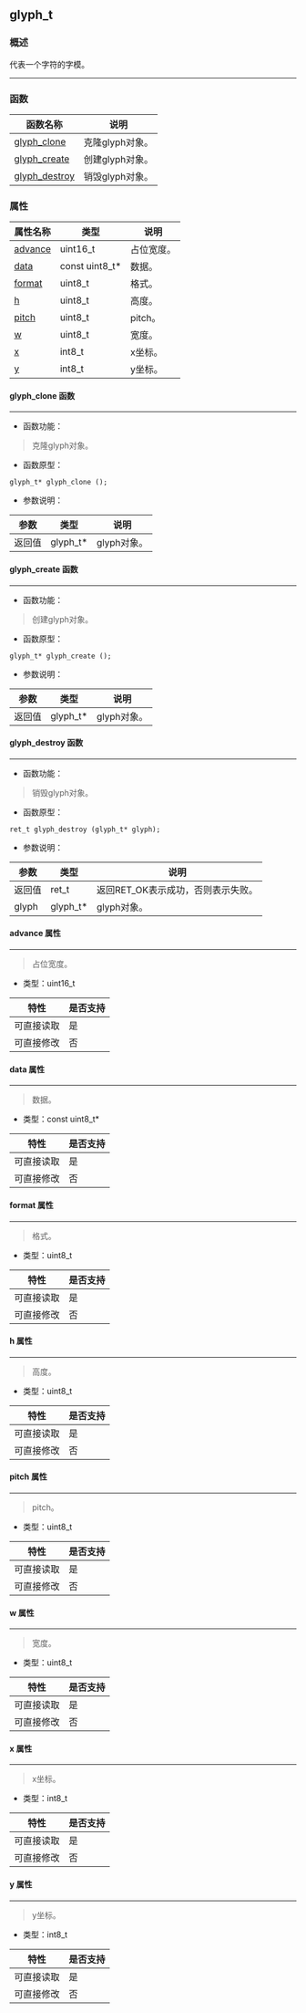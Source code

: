 ## glyph\_t
### 概述
 代表一个字符的字模。


----------------------------------
### 函数
<p id="glyph_t_methods">

| 函数名称 | 说明 | 
| -------- | ------------ | 
| <a href="#glyph_t_glyph_clone">glyph\_clone</a> | 克隆glyph对象。 |
| <a href="#glyph_t_glyph_create">glyph\_create</a> | 创建glyph对象。 |
| <a href="#glyph_t_glyph_destroy">glyph\_destroy</a> | 销毁glyph对象。 |
### 属性
<p id="glyph_t_properties">

| 属性名称 | 类型 | 说明 | 
| -------- | ----- | ------------ | 
| <a href="#glyph_t_advance">advance</a> | uint16\_t | 占位宽度。 |
| <a href="#glyph_t_data">data</a> | const uint8\_t* | 数据。 |
| <a href="#glyph_t_format">format</a> | uint8\_t | 格式。 |
| <a href="#glyph_t_h">h</a> | uint8\_t | 高度。 |
| <a href="#glyph_t_pitch">pitch</a> | uint8\_t | pitch。 |
| <a href="#glyph_t_w">w</a> | uint8\_t | 宽度。 |
| <a href="#glyph_t_x">x</a> | int8\_t | x坐标。 |
| <a href="#glyph_t_y">y</a> | int8\_t | y坐标。 |
#### glyph\_clone 函数
-----------------------

* 函数功能：

> <p id="glyph_t_glyph_clone"> 克隆glyph对象。



* 函数原型：

```
glyph_t* glyph_clone ();
```

* 参数说明：

| 参数 | 类型 | 说明 |
| -------- | ----- | --------- |
| 返回值 | glyph\_t* | glyph对象。 |
#### glyph\_create 函数
-----------------------

* 函数功能：

> <p id="glyph_t_glyph_create"> 创建glyph对象。



* 函数原型：

```
glyph_t* glyph_create ();
```

* 参数说明：

| 参数 | 类型 | 说明 |
| -------- | ----- | --------- |
| 返回值 | glyph\_t* | glyph对象。 |
#### glyph\_destroy 函数
-----------------------

* 函数功能：

> <p id="glyph_t_glyph_destroy"> 销毁glyph对象。



* 函数原型：

```
ret_t glyph_destroy (glyph_t* glyph);
```

* 参数说明：

| 参数 | 类型 | 说明 |
| -------- | ----- | --------- |
| 返回值 | ret\_t | 返回RET\_OK表示成功，否则表示失败。 |
| glyph | glyph\_t* | glyph对象。 |
#### advance 属性
-----------------------
> <p id="glyph_t_advance"> 占位宽度。


* 类型：uint16\_t

| 特性 | 是否支持 |
| -------- | ----- |
| 可直接读取 | 是 |
| 可直接修改 | 否 |
#### data 属性
-----------------------
> <p id="glyph_t_data"> 数据。


* 类型：const uint8\_t*

| 特性 | 是否支持 |
| -------- | ----- |
| 可直接读取 | 是 |
| 可直接修改 | 否 |
#### format 属性
-----------------------
> <p id="glyph_t_format"> 格式。


* 类型：uint8\_t

| 特性 | 是否支持 |
| -------- | ----- |
| 可直接读取 | 是 |
| 可直接修改 | 否 |
#### h 属性
-----------------------
> <p id="glyph_t_h"> 高度。


* 类型：uint8\_t

| 特性 | 是否支持 |
| -------- | ----- |
| 可直接读取 | 是 |
| 可直接修改 | 否 |
#### pitch 属性
-----------------------
> <p id="glyph_t_pitch"> pitch。


* 类型：uint8\_t

| 特性 | 是否支持 |
| -------- | ----- |
| 可直接读取 | 是 |
| 可直接修改 | 否 |
#### w 属性
-----------------------
> <p id="glyph_t_w"> 宽度。


* 类型：uint8\_t

| 特性 | 是否支持 |
| -------- | ----- |
| 可直接读取 | 是 |
| 可直接修改 | 否 |
#### x 属性
-----------------------
> <p id="glyph_t_x"> x坐标。


* 类型：int8\_t

| 特性 | 是否支持 |
| -------- | ----- |
| 可直接读取 | 是 |
| 可直接修改 | 否 |
#### y 属性
-----------------------
> <p id="glyph_t_y"> y坐标。


* 类型：int8\_t

| 特性 | 是否支持 |
| -------- | ----- |
| 可直接读取 | 是 |
| 可直接修改 | 否 |
